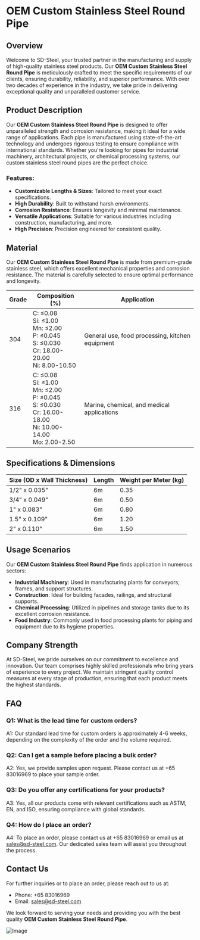 # OEM Custom Stainless Steel Round Pipe

## Overview

Welcome to SD-Steel, your trusted partner in the manufacturing and supply of high-quality stainless steel products. Our **OEM Custom Stainless Steel Round Pipe** is meticulously crafted to meet the specific requirements of our clients, ensuring durability, reliability, and superior performance. With over two decades of experience in the industry, we take pride in delivering exceptional quality and unparalleled customer service.

## Product Description

Our **OEM Custom Stainless Steel Round Pipe** is designed to offer unparalleled strength and corrosion resistance, making it ideal for a wide range of applications. Each pipe is manufactured using state-of-the-art technology and undergoes rigorous testing to ensure compliance with international standards. Whether you're looking for pipes for industrial machinery, architectural projects, or chemical processing systems, our custom stainless steel round pipes are the perfect choice.

### Features:
- **Customizable Lengths & Sizes**: Tailored to meet your exact specifications.
- **High Durability**: Built to withstand harsh environments.
- **Corrosion Resistance**: Ensures longevity and minimal maintenance.
- **Versatile Applications**: Suitable for various industries including construction, manufacturing, and more.
- **High Precision**: Precision engineered for consistent quality.

## Material

Our **OEM Custom Stainless Steel Round Pipe** is made from premium-grade stainless steel, which offers excellent mechanical properties and corrosion resistance. The material is carefully selected to ensure optimal performance and longevity.

| Grade | Composition (%) | Application |
|-------|-----------------|-------------|
| 304   | C: ≤0.08<br>Si: ≤1.00<br>Mn: ≤2.00<br>P: ≤0.045<br>S: ≤0.030<br>Cr: 18.00-20.00<br>Ni: 8.00-10.50 | General use, food processing, kitchen equipment |
| 316    | C: ≤0.08<br>Si: ≤1.00<br>Mn: ≤2.00<br>P: ≤0.045<br>S: ≤0.030<br>Cr: 16.00-18.00<br>Ni: 10.00-14.00<br>Mo: 2.00-2.50 | Marine, chemical, and medical applications |

## Specifications & Dimensions

| Size (OD x Wall Thickness) | Length | Weight per Meter (kg) |
|----------------------------|--------|-----------------------|
| 1/2" x 0.035"              | 6m     | 0.35                  |
| 3/4" x 0.049"              | 6m     | 0.50                  |
| 1" x 0.083"                | 6m     | 0.80                  |
| 1.5" x 0.109"              | 6m     | 1.20                  |
| 2" x 0.110"                | 6m     | 1.50                  |

## Usage Scenarios

Our **OEM Custom Stainless Steel Round Pipe** finds application in numerous sectors:

- **Industrial Machinery**: Used in manufacturing plants for conveyors, frames, and support structures.
- **Construction**: Ideal for building facades, railings, and structural supports.
- **Chemical Processing**: Utilized in pipelines and storage tanks due to its excellent corrosion resistance.
- **Food Industry**: Commonly used in food processing plants for piping and equipment due to its hygiene properties.

## Company Strength

At SD-Steel, we pride ourselves on our commitment to excellence and innovation. Our team comprises highly skilled professionals who bring years of experience to every project. We maintain stringent quality control measures at every stage of production, ensuring that each product meets the highest standards.

## FAQ

### Q1: What is the lead time for custom orders?
A1: Our standard lead time for custom orders is approximately 4-6 weeks, depending on the complexity of the order and the volume required.

### Q2: Can I get a sample before placing a bulk order?
A2: Yes, we provide samples upon request. Please contact us at +65 83016969 to place your sample order.

### Q3: Do you offer any certifications for your products?
A3: Yes, all our products come with relevant certifications such as ASTM, EN, and ISO, ensuring compliance with global standards.

### Q4: How do I place an order?
A4: To place an order, please contact us at +65 83016969 or email us at sales@sd-steel.com. Our dedicated sales team will assist you throughout the process.

## Contact Us

For further inquiries or to place an order, please reach out to us at:

- Phone: +65 83016969
- Email: sales@sd-steel.com

We look forward to serving your needs and providing you with the best quality **OEM Custom Stainless Steel Round Pipe**.

![Image](https://github.com/user-attachments/assets/2567258e-e124-4816-932d-1809bd27ef0b)